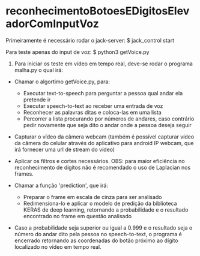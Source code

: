 # reconhecimentoBotoesEDigitosElevadorComInputVoz


Primeiramente é necessário rodar o jack-server:
$ jack_control start


Para teste apenas do input de voz:
$ python3 getVoice.py


1. Para iniciar os teste em vídeo em tempo real, deve-se rodar o programa malha.py o qual irá:

- Chamar o algortimo getVoice.py, para:
  - Executar text-to-speech para perguntar a pessoa qual andar ela pretende ir
  - Executar speech-to-text ao receber uma entrada de voz
  - Reconhecer as palavras ditas e coloca-las em uma lista
  - Percorrer a lista procurando por números de andares, caso contrário pedir novamente que seja dito o andar onde a pessoa deseja seguir
 
- Capturar o vídeo da câmera webcam (também é possível capturar vídeo da câmera do celular através do aplicativo para android IP webcam, que irá fornecer uma url de stream do vídeo) 

- Aplicar os filtros e cortes necessários. OBS: para maior eficiência no reconhecimento de dígitos não é recomendado o uso de Laplacian nos frames.

- Chamar a função 'prediction', que irá:
  - Preparar o frame em escala de cinza para ser analisado
  - Redimensiona-lo e aplicar o modelo de predição da biblioteca KERAS de deep learning, retornando a probabilidade e o resultado encontrado no frame em questão analisado
 
- Caso a probabilidade seja superior ou igual a 0.999 e o resultado seja o número do andar dito pela pessoa no speech-to-text, o programa é encerrado retornando as coordenadas do botão próximo ao dígito localizado no vídeo em tempo real.
